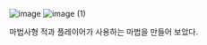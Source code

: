 
![image](https://github.com/user-attachments/assets/a8e5c3a4-767f-4413-aaa4-1f9b22329ea9)
![image (1)](https://github.com/user-attachments/assets/9a08e735-4d23-4b67-8d93-0ecb4c18e588)

마법사형 적과 플레이어가 사용하는 마법을 만들어 보았다.
